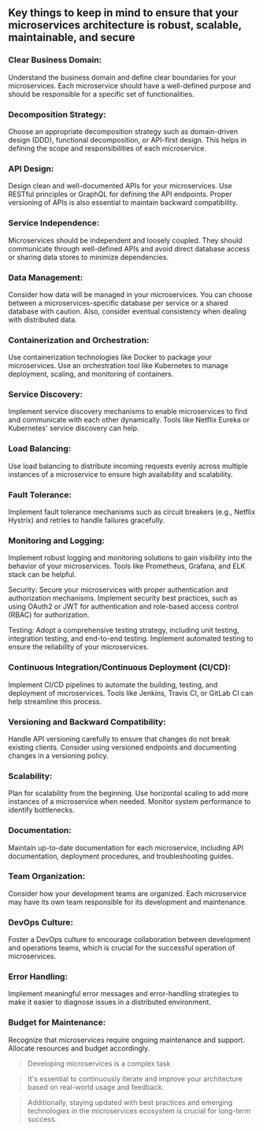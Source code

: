 ## **Key things to keep in mind to ensure that your microservices architecture is robust, scalable, maintainable, and secure**  

### Clear Business Domain:
Understand the business domain and define clear boundaries for your microservices. Each microservice should have a well-defined purpose and should be responsible for a specific set of functionalities.

### Decomposition Strategy: 
Choose an appropriate decomposition strategy such as domain-driven design (DDD), functional decomposition, or API-first design. This helps in defining the scope and responsibilities of each microservice.

### API Design: 
Design clean and well-documented APIs for your microservices. Use RESTful principles or GraphQL for defining the API endpoints. Proper versioning of APIs is also essential to maintain backward compatibility.

### Service Independence: 
Microservices should be independent and loosely coupled. They should communicate through well-defined APIs and avoid direct database access or sharing data stores to minimize dependencies.

### Data Management: 
Consider how data will be managed in your microservices. You can choose between a microservices-specific database per service or a shared database with caution. Also, consider eventual consistency when dealing with distributed data.

### Containerization and Orchestration: 
Use containerization technologies like Docker to package your microservices. Use an orchestration tool like Kubernetes to manage deployment, scaling, and monitoring of containers.

### Service Discovery:
Implement service discovery mechanisms to enable microservices to find and communicate with each other dynamically. Tools like Netflix Eureka or Kubernetes' service discovery can help.

### Load Balancing: 
Use load balancing to distribute incoming requests evenly across multiple instances of a microservice to ensure high availability and scalability.

### Fault Tolerance: 
Implement fault tolerance mechanisms such as circuit breakers (e.g., Netflix Hystrix) and retries to handle failures gracefully.

### Monitoring and Logging: 
Implement robust logging and monitoring solutions to gain visibility into the behavior of your microservices. Tools like Prometheus, Grafana, and ELK stack can be helpful.

Security: Secure your microservices with proper authentication and authorization mechanisms. Implement security best practices, such as using OAuth2 or JWT for authentication and role-based access control (RBAC) for authorization.

Testing: Adopt a comprehensive testing strategy, including unit testing, integration testing, and end-to-end testing. Implement automated testing to ensure the reliability of your microservices.

### Continuous Integration/Continuous Deployment (CI/CD):
Implement CI/CD pipelines to automate the building, testing, and deployment of microservices. Tools like Jenkins, Travis CI, or GitLab CI can help streamline this process.

### Versioning and Backward Compatibility: 
Handle API versioning carefully to ensure that changes do not break existing clients. Consider using versioned endpoints and documenting changes in a versioning policy.

### Scalability: 
Plan for scalability from the beginning. Use horizontal scaling to add more instances of a microservice when needed. Monitor system performance to identify bottlenecks.

### Documentation: 
Maintain up-to-date documentation for each microservice, including API documentation, deployment procedures, and troubleshooting guides.

### Team Organization: 
Consider how your development teams are organized. Each microservice may have its own team responsible for its development and maintenance.

### DevOps Culture: 
Foster a DevOps culture to encourage collaboration between development and operations teams, which is crucial for the successful operation of microservices.

### Error Handling:
Implement meaningful error messages and error-handling strategies to make it easier to diagnose issues in a distributed environment.

### Budget for Maintenance:
 Recognize that microservices require ongoing maintenance and support. Allocate resources and budget accordingly.

> Developing microservices is a complex task
 
> It's essential to continuously iterate and improve your architecture based on real-world usage and feedback. 

> Additionally, staying updated with best practices and emerging technologies in the microservices ecosystem is crucial for long-term success.